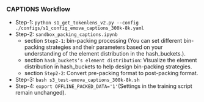 ### CAPTIONS Workflow
- Step-1: `python s1_get_tokenlens_v2.py --config ./configs/s1_config_emova_captions_300k-8k.yaml`
- Step-2: `sandbox_packing_captions.ipynb`
    - section `Step2-1`: bin-packing processing (You can set different bin-packing strategies and their parameters based on your understanding of the element distribution in the hash_buckets.).
    - section `hash_buckets‘s element distribution`: Visualize the element distribution in hash_buckets to help design bin-packing strategies.
    - section `Step2-2`: Convert pre-packing format to post-packing format.
- Step-3: `bash s3_test-emova_captions_300k-8k.sh`
- Step-4: `export OFFLINE_PACKED_DATA='1'`(Settings in the training script remain unchanged).